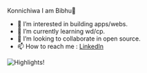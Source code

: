 Konnichiwa I am Bibhu👋
- 👀 I’m interested in building apps/webs.
- 🌱 I’m currently learning wd/cp.
- 💞️ I’m looking to collaborate in open source.
- 📫 How to reach me : [LinkedIn](https://www.linkedin.com/in/bibhu24/)



![Highlights!](https://github-readme-stats.vercel.app/api?username=bibs24&&show_icons=true&title_color=ffffff&icon_color=bb2acf&text_color=daf7dc&bg_color=191919)

